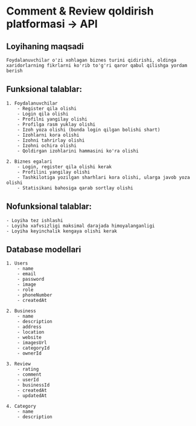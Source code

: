 # Comment & Review qoldirish platformasi -> API

## Loyihaning maqsadi
    Foydalanuvchilar o'zi xohlagan biznes turini qidirishi, oldinga xaridorlarning fikrlarni ko'rib to'g'ri qaror qabul qilishga yordam berish
## Funksional talablar:
    1. Foydalanuvchilar
        - Register qila olishi
        - Login qila olishi
        - Profilni yangilay olishi
        - Profilga rasm yuklay olishi 
        - Izoh yoza olishi (bunda login qilgan bolishi shart)
        - Izohlarni kora olishi
        - Izohni tahrirlay olishi 
        - Izohni ochira olishi
        - Qoldirgan izohlarini hammasini ko'ra olishi

    2. Biznes egalari
        - Login, register qila olishi kerak
        - Profilini yangilay olishi
        - Tashkilotiga yozilgan sharhlari kora olishi, ularga javob yoza olishi 
        - Statisikani bahosiga qarab sortlay olishi

## Nofunksional talablar:
    - Loyiha tez ishlashi 
    - Loyiha xafvsizligi maksimal darajada himoyalanganligi
    - Loyiha keyinchalik kengaya olishi kerak

## Database modellari

    1. Users
        - name
        - email
        - password
        - image
        - role
        - phoneNumber
        - createdAt

    2. Business
        - name
        - description
        - address
        - location
        - website
        - imagesUrl
        - categoryId
        - ownerId

    3. Review
        - rating
        - comment    
        - userId
        - businessId
        - createdAt
        - updatedAt

    4. Category
        - name
        - description